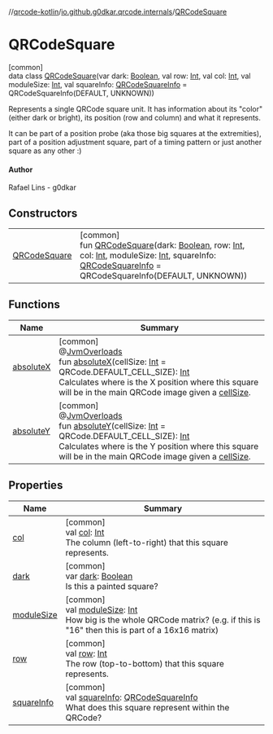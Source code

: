 //[qrcode-kotlin](../../../index.md)/[io.github.g0dkar.qrcode.internals](../index.md)/[QRCodeSquare](index.md)

# QRCodeSquare

[common]\
data class [QRCodeSquare](index.md)(var dark: [Boolean](https://kotlinlang.org/api/latest/jvm/stdlib/kotlin/-boolean/index.html), val row: [Int](https://kotlinlang.org/api/latest/jvm/stdlib/kotlin/-int/index.html), val col: [Int](https://kotlinlang.org/api/latest/jvm/stdlib/kotlin/-int/index.html), val moduleSize: [Int](https://kotlinlang.org/api/latest/jvm/stdlib/kotlin/-int/index.html), val squareInfo: [QRCodeSquareInfo](../-q-r-code-square-info/index.md) = QRCodeSquareInfo(DEFAULT, UNKNOWN))

Represents a single QRCode square unit. It has information about its &quot;color&quot; (either dark or bright), its position (row and column) and what it represents.

It can be part of a position probe (aka those big squares at the extremities), part of a position adjustment square, part of a timing pattern or just another square as any other :)

#### Author

Rafael Lins - g0dkar

## Constructors

| | |
|---|---|
| [QRCodeSquare](-q-r-code-square.md) | [common]<br>fun [QRCodeSquare](-q-r-code-square.md)(dark: [Boolean](https://kotlinlang.org/api/latest/jvm/stdlib/kotlin/-boolean/index.html), row: [Int](https://kotlinlang.org/api/latest/jvm/stdlib/kotlin/-int/index.html), col: [Int](https://kotlinlang.org/api/latest/jvm/stdlib/kotlin/-int/index.html), moduleSize: [Int](https://kotlinlang.org/api/latest/jvm/stdlib/kotlin/-int/index.html), squareInfo: [QRCodeSquareInfo](../-q-r-code-square-info/index.md) = QRCodeSquareInfo(DEFAULT, UNKNOWN)) |

## Functions

| Name | Summary |
|---|---|
| [absoluteX](absolute-x.md) | [common]<br>@[JvmOverloads](https://kotlinlang.org/api/latest/jvm/stdlib/kotlin.jvm/-jvm-overloads/index.html)<br>fun [absoluteX](absolute-x.md)(cellSize: [Int](https://kotlinlang.org/api/latest/jvm/stdlib/kotlin/-int/index.html) = QRCode.DEFAULT_CELL_SIZE): [Int](https://kotlinlang.org/api/latest/jvm/stdlib/kotlin/-int/index.html)<br>Calculates where is the X position where this square will be in the main QRCode image given a [cellSize](absolute-x.md). |
| [absoluteY](absolute-y.md) | [common]<br>@[JvmOverloads](https://kotlinlang.org/api/latest/jvm/stdlib/kotlin.jvm/-jvm-overloads/index.html)<br>fun [absoluteY](absolute-y.md)(cellSize: [Int](https://kotlinlang.org/api/latest/jvm/stdlib/kotlin/-int/index.html) = QRCode.DEFAULT_CELL_SIZE): [Int](https://kotlinlang.org/api/latest/jvm/stdlib/kotlin/-int/index.html)<br>Calculates where is the Y position where this square will be in the main QRCode image given a [cellSize](absolute-y.md). |

## Properties

| Name | Summary |
|---|---|
| [col](col.md) | [common]<br>val [col](col.md): [Int](https://kotlinlang.org/api/latest/jvm/stdlib/kotlin/-int/index.html)<br>The column (left-to-right) that this square represents. |
| [dark](dark.md) | [common]<br>var [dark](dark.md): [Boolean](https://kotlinlang.org/api/latest/jvm/stdlib/kotlin/-boolean/index.html)<br>Is this a painted square? |
| [moduleSize](module-size.md) | [common]<br>val [moduleSize](module-size.md): [Int](https://kotlinlang.org/api/latest/jvm/stdlib/kotlin/-int/index.html)<br>How big is the whole QRCode matrix? (e.g. if this is &quot;16&quot; then this is part of a 16x16 matrix) |
| [row](row.md) | [common]<br>val [row](row.md): [Int](https://kotlinlang.org/api/latest/jvm/stdlib/kotlin/-int/index.html)<br>The row (top-to-bottom) that this square represents. |
| [squareInfo](square-info.md) | [common]<br>val [squareInfo](square-info.md): [QRCodeSquareInfo](../-q-r-code-square-info/index.md)<br>What does this square represent within the QRCode? |
